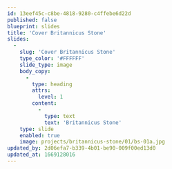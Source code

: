 ```yaml
---
id: 13eef45c-c8be-4818-9280-c4ffebe6d22d
published: false
blueprint: slides
title: 'Cover Britannicus Stone'
slides:
  -
    slug: 'Cover Britannicus Stone'
    type_color: '#FFFFFF'
    slide_type: image
    body_copy:
      -
        type: heading
        attrs:
          level: 1
        content:
          -
            type: text
            text: 'Britannicus Stone'
    type: slide
    enabled: true
    image: projects/britannicus-stone/01/bs-01a.jpg
updated_by: 2d06efa7-b339-4b01-be90-009f00ed13d0
updated_at: 1669128016
---
```

